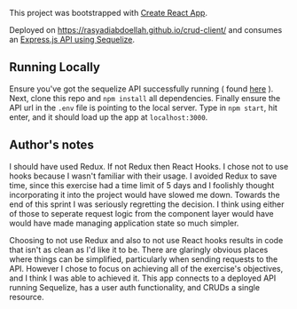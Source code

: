 This project was bootstrapped with [Create React App](https://github.com/facebook/create-react-app).

Deployed on https://rasyadiabdoellah.github.io/crud-client/ and consumes an [Express.js API using Sequelize](https://github.com/RasyadiAbdoellah/sequelize-api).

## Running Locally

Ensure you've got the sequelize API successfully running ( found [here](https://github.com/RasyadiAbdoellah/sequelize-api) ). Next, clone this repo and `npm install` all dependencies. Finally ensure the API url in the `.env` file is pointing to the local server. Type in `npm start`, hit enter, and it should load up the app at `localhost:3000`.

## Author's notes

I should have used Redux. If not Redux then React Hooks. I chose not to use hooks because I wasn't familiar with their usage. I avoided Redux to save time, since this exercise had a time limit of 5 days and I foolishly thought incorporating it into the project would have slowed me down. Towards the end of this sprint I was seriously regretting the decision. I think using either of those to seperate request logic from the component layer would have would have made managing application state so much simpler.

Choosing to not use Redux and also to not use React hooks results in code that isn't as clean as I'd like it to be. There are glaringly obvious places where things can be simplified, particularly when sending requests to the API. However I chose to focus on achieving all of the exercise's objectives, and I think I was able to achieved it. This app connects to a deployed API running Sequelize, has a user auth functionality, and CRUDs a single resource.
